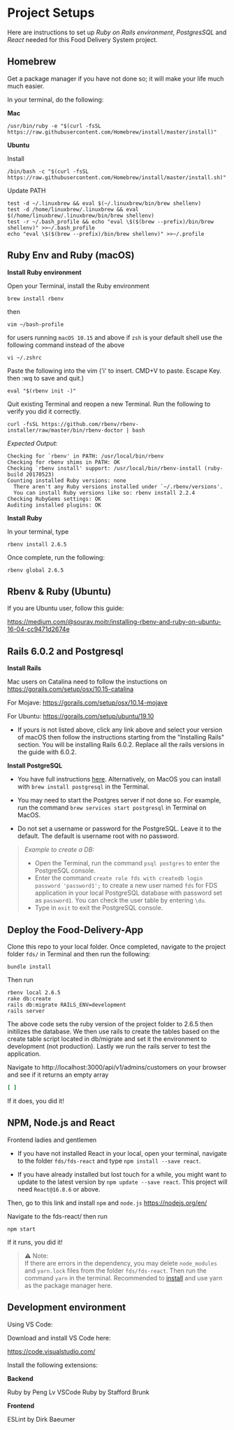 # Project Setups

Here are instructions to set up _Ruby on Rails environment_, _PostgresSQL_ and _React_ needed for this Food Delivery System project.

## Homebrew

Get a package manager if you have not done so; it will make your life much much easier.

In your terminal, do the following:

**Mac**

```shell
/usr/bin/ruby -e "$(curl -fsSL https://raw.githubusercontent.com/Homebrew/install/master/install)"
```

**Ubuntu**

Install

```shell
/bin/bash -c "$(curl -fsSL https://raw.githubusercontent.com/Homebrew/install/master/install.sh)"
```

Update PATH

```shell
test -d ~/.linuxbrew && eval $(~/.linuxbrew/bin/brew shellenv)
test -d /home/linuxbrew/.linuxbrew && eval $(/home/linuxbrew/.linuxbrew/bin/brew shellenv)
test -r ~/.bash_profile && echo "eval \$($(brew --prefix)/bin/brew shellenv)" >>~/.bash_profile
echo "eval \$($(brew --prefix)/bin/brew shellenv)" >>~/.profile
```

## Ruby Env and Ruby (macOS)

**Install Ruby environment**

Open your Terminal, install the Ruby environment

```shell
brew install rbenv
```

then

```shell
vim ~/bash-profile
```

for users running `macOS 10.15` and above if `zsh` is your default shell use the following command instead of the above

```shell
vi ~/.zshrc
```

Paste the following into the vim ('i' to insert. CMD+V to paste. Escape Key. then :wq to save and quit.)

```shell
eval "$(rbenv init -)"
```

Quit existing Terminal and reopen a new Terminal. Run the following to verify you did it correctly.

```shell
curl -fsSL https://github.com/rbenv/rbenv-installer/raw/master/bin/rbenv-doctor | bash
```

_Expected Output:_

```shell
Checking for `rbenv' in PATH: /usr/local/bin/rbenv
Checking for rbenv shims in PATH: OK
Checking `rbenv install' support: /usr/local/bin/rbenv-install (ruby-build 20170523)
Counting installed Ruby versions: none
  There aren't any Ruby versions installed under `~/.rbenv/versions'.
  You can install Ruby versions like so: rbenv install 2.2.4
Checking RubyGems settings: OK
Auditing installed plugins: OK
```

**Install Ruby**

In your terminal, type

```shell
rbenv install 2.6.5
```

Once complete, run the following:

```shell
rbenv global 2.6.5
```

## Rbenv & Ruby (Ubuntu)

If you are Ubuntu user, follow this guide:

https://medium.com/@sourav.moitr/installing-rbenv-and-ruby-on-ubuntu-16-04-cc9471d2674e

## Rails 6.0.2 and Postgresql

**Install Rails**

Mac users on Catalina need to follow the instuctions on
https://gorails.com/setup/osx/10.15-catalina

For Mojave:
https://gorails.com/setup/osx/10.14-mojave

For Ubuntu:
https://gorails.com/setup/ubuntu/19.10

- If yours is not listed above, click any link above and select your version of macOS then follow the instructions starting from the "Installing Rails" section. You will be installing Rails 6.0.2. Replace all the rails versions in the guide with 6.0.2.

**Install PostgreSQL**

- You have full instructions [here](https://www.postgresql.org/download/). Alternatively, on MacOS you can install with `brew install postgresql` in the Terminal.

- You may need to start the Postgres server if not done so. For example, run the command `brew services start postgresql` in Terminal on MacOS.

- Do not set a username or password for the PostgreSQL. Leave it to the default. The default is username root with no password.

> _Example to create a DB:_
>
> - Open the Terminal, run the command `psql postgres` to enter the PostgreSQL console.
> - Enter the command `create role fds with createdb login password 'password1';` to create a new user named `fds` for FDS application in your local PostgreSQL database with password set as `password1`. You can check the user table by entering `\du`.
> - Type in `exit` to exit the PostgreSQL console.

## Deploy the Food-Delivery-App

Clone this repo to your local folder. Once completed, navigate to the project folder `fds/` in Terminal and then run the following:

```shell
bundle install
```

Then run

```shell
rbenv local 2.6.5
rake db:create
rails db:migrate RAILS_ENV=development
rails server
```

The above code sets the ruby version of the project folder to 2.6.5 then initilizes the database. We then use rails to create the tables based on the create table script located in db/migrate and set it the environment to development (not production). Lastly we run the rails server to test the application.

Navigate to http://localhost:3000/api/v1/admins/customers on your browser and see if it returns an empty array

```ruby
[ ]
```

If it does, you did it!

## NPM, Node.js and React

Frontend ladies and gentlemen

- If you have not installed React in your local, open your terminal, navigate to the folder `fds/fds-react` and type `npm install --save react`.

- If you have already installed but lost touch for a while, you might want to update to the latest version by `npm update --save react`. This project will need `React@16.8.6` or above.

Then, go to this link and install `npm` and `node.js`
https://nodejs.org/en/

Navigate to the fds-react/ then run

```shell
npm start
```

If it runs, you did it!

> :warning: Note:  
> If there are errors in the dependency, you may delete `node_modules` and `yarn.lock` files from the folder `fds/fds-react`. Then run the command `yarn` in the terminal. Recommended to [install](https://classic.yarnpkg.com/en/docs/install#mac-stable) and use yarn as the package manager here.

## Development environment

Using VS Code:

Download and install VS Code here:

https://code.visualstudio.com/

Install the following extensions:

**Backend**

Ruby by Peng Lv
VSCode Ruby by Stafford Brunk

**Frontend**

ESLint by Dirk Baeumer
